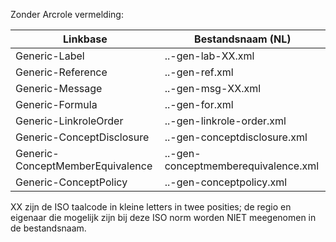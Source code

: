 Zonder Arcrole vermelding:

| Linkbase                          | Bestandsnaam (NL)                      |
|-----------------------------------|----------------------------------------|
| Generic-Label                     | ..-gen-lab-XX.xml                 |
| Generic-Reference                 | ..-gen-ref.xml                    |
| Generic-Message                   | ..-gen-msg-XX.xml                 |
| Generic-Formula                   | ..-gen-for.xml                    |
| Generic-LinkroleOrder             | ..-gen-linkrole-order.xml         |
| Generic-ConceptDisclosure         | ..-gen-conceptdisclosure.xml        |
| Generic-ConceptMemberEquivalence  | ..-gen-conceptmemberequivalence.xml |
| Generic-ConceptPolicy             | ..-gen-conceptpolicy.xml            |


XX zijn de ISO taalcode in kleine letters in twee posities; de regio en eigenaar die mogelijk zijn bij deze ISO norm worden NIET meegenomen in de bestandsnaam. 
